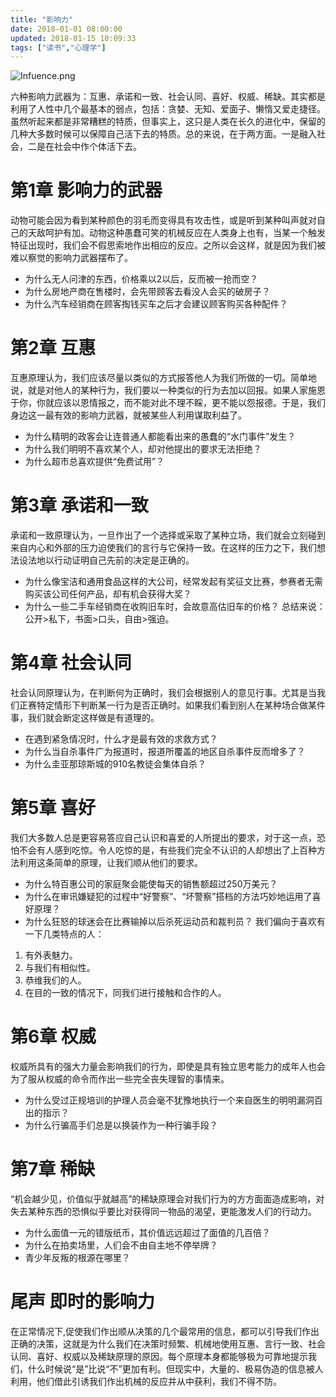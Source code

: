 ```yaml
---
title: "影响力"
date: 2018-01-01 08:00:00
updated: 2018-01-15 10:09:33
tags: ["读书","心理学"]
---
```


![Infuence.png](/uploads/mindMap/Influence.png)

六种影响力武器为：互惠、承诺和一致、社会认同、喜好、权威、稀缺。其实都是利用了人性中几个最基本的弱点，包括：贪婪、无知、爱面子、懒惰又爱走捷径。虽然听起来都是非常糟糕的特质，但事实上，这只是人类在长久的进化中，保留的几种大多数时候可以保障自己活下去的特质。总的来说，在于两方面。一是融入社会，二是在社会中作个体活下去。

# 第1章 影响力的武器
动物可能会因为看到某种颜色的羽毛而变得具有攻击性，或是听到某种叫声就对自己的天敌呵护有加。动物这种愚蠢可笑的机械反应在人类身上也有，当某一个触发特征出现时，我们会不假思索地作出相应的反应。之所以会这样，就是因为我们被难以察觉的影响力武器摆布了。
-	为什么无人问津的东西，价格乘以2以后，反而被一抢而空？
-	为什么房地产商在售楼时，会先带顾客去看没人会买的破房子？
-	为什么汽车经销商在顾客掏钱买车之后才会建议顾客购买各种配件？
# 第2章 互惠
互惠原理认为，我们应该尽量以类似的方式报答他人为我们所做的一切。简单地说，就是对他人的某种行为，我们要以一种类似的行为去加以回报。如果人家施恩于你，你就应该以恩情报之，而不能对此不理不睬，更不能以怨报德。于是，我们身边这一最有效的影响力武器，就被某些人利用谋取利益了。
-	为什么精明的政客会让连普通人都能看出来的愚蠢的“水门事件”发生？
-	为什么我们明明不喜欢某个人，却对他提出的要求无法拒绝？
-	为什么超市总喜欢提供“免费试用”？
# 第3章 承诺和一致
承诺和一致原理认为，一旦作出了一个选择或采取了某种立场，我们就会立刻碰到来自内心和外部的压力迫使我们的言行与它保持一致。在这样的压力之下，我们想法设法地以行动证明自己先前的决定是正确的。
-	为什么像宝洁和通用食品这样的大公司，经常发起有奖征文比赛，参赛者无需购买该公司任何产品，却有机会获得大奖？
-	为什么一些二手车经销商在收购旧车时，会故意高估旧车的价格？
总结来说：公开>私下，书面>口头，自由>强迫。
# 第4章 社会认同
社会认同原理认为，在判断何为正确时，我们会根据别人的意见行事。尤其是当我们正赛特定情形下判断某一行为是否正确时。如果我们看到别人在某种场合做某件事，我们就会断定这样做是有道理的。
-	在遇到紧急情况时，什么才是最有效的求救方式？
-	为什么当自杀事件广为报道时，报道所覆盖的地区自杀事件反而增多了？
-	为什么圭亚那琼斯城的910名教徒会集体自杀？
# 第5章 喜好
我们大多数人总是更容易答应自己认识和喜爱的人所提出的要求，对于这一点，恐怕不会有人感到吃惊。令人吃惊的是，有些我们完全不认识的人却想出了上百种方法利用这条简单的原理，让我们顺从他们的要求。
-	为什么特百惠公司的家庭聚会能使每天的销售额超过250万美元？
-	为什么在审讯嫌疑犯的过程中“好警察”、“坏警察”搭档的方法巧妙地运用了喜好原理？
-	为什么狂怒的球迷会在比赛输掉以后杀死运动员和裁判员？
我们偏向于喜欢有一下几类特点的人：
1. 有外表魅力。
2. 与我们有相似性。
3. 恭维我们的人。
4. 在目的一致的情况下，同我们进行接触和合作的人。
# 第6章 权威
权威所具有的强大力量会影响我们的行为，即使是具有独立思考能力的成年人也会为了服从权威的命令而作出一些完全丧失理智的事情来。
-	为什么受过正规培训的护理人员会毫不犹豫地执行一个来自医生的明明漏洞百出的指示？
-	为什么行骗高手们总是以换装作为一种行骗手段？
# 第7章 稀缺
“机会越少见，价值似乎就越高”的稀缺原理会对我们行为的方方面面造成影响，对失去某种东西的恐惧似乎要比对获得同一物品的渴望，更能激发人们的行动力。
-	为什么面值一元的错版纸币，其价值远远超过了面值的几百倍？
-	为什么在拍卖场里，人们会不由自主地不停举牌？
-	青少年反叛的根源在哪里？
# 尾声 即时的影响力
在正常情况下,促使我们作出顺从决策的几个最常用的信息，都可以引导我们作出正确的决策，这就是为什么我们在决策时频繁、机械地使用互惠、言行一致、社会认同、喜好、权威以及稀缺原理的原因。每个原理本身都能够极为可靠地提示我们，什么时候说“是”比说“不”更加有利。但现实中，大量的、极易伪造的信息被人利用，他们借此引诱我们作出机械的反应并从中获利，我们不得不防。